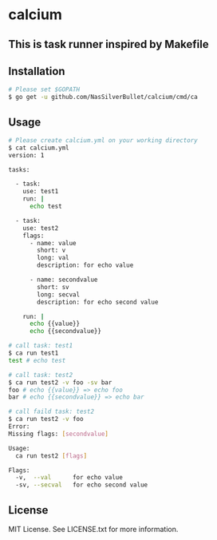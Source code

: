 # calcium

## This is task runner inspired by Makefile

## Installation

```sh
# Please set $GOPATH
$ go get -u github.com/NasSilverBullet/calcium/cmd/ca
```

## Usage

```sh
# Please create calcium.yml on your working directory
$ cat calcium.yml
version: 1

tasks:

  - task:
    use: test1
    run: |
      echo test

  - task:
    use: test2
    flags:
      - name: value
        short: v
        long: val
        description: for echo value

      - name: secondvalue
        short: sv
        long: secval
        description: for echo second value

    run: |
      echo {{value}}
      echo {{secondvalue}}

# call task: test1
$ ca run test1
test # echo test

# call task: test2
$ ca run test2 -v foo -sv bar
foo # echo {{value}} => echo foo
bar # echo {{secondvalue}} => echo bar

# call faild task: test2
$ ca run test2 -v foo
Error:
Missing flags: [secondvalue]

Usage:
  ca run test2 [flags]

Flags:
  -v,  --val      for echo value
  -sv, --secval   for echo second value
```

## License

MIT License. See LICENSE.txt for more information.
